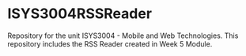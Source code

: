 # ISYS3004RSSReader
Repository for the unit ISYS3004 - Mobile and Web Technologies. This repository includes the RSS Reader created in Week 5 Module. 